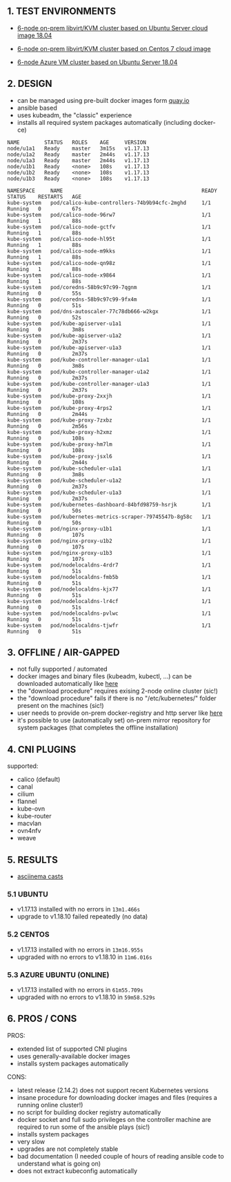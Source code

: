 ## 1. TEST ENVIRONMENTS

- [6-node on-prem libvirt/KVM cluster based on Ubuntu Server cloud image 18.04](https://github.com/sk4zuzu/vm-pool/blob/5753fcf35976439f108b9e7bbecbe886bd24fbaa/LIVE/u1/terragrunt.hcl#L25-L39)

- [6-node on-prem libvirt/KVM cluster based on Centos 7 cloud image](https://github.com/sk4zuzu/vm-pool/blob/5753fcf35976439f108b9e7bbecbe886bd24fbaa/LIVE/c1/terragrunt.hcl#L25-L39)

- [6-node Azure VM cluster based on Ubuntu Server 18.04](https://github.com/sk4zuzu/RESEARCH/tree/master/k8s-engines-on-prem/azure-ubuntu)

## 2. DESIGN

- can be managed using pre-built docker images form [quay.io](https://quay.io/repository/kubespray/kubespray)
- ansible based
- uses kubeadm, the "classic" experience
- installs all required system packages automatically (including docker-ce)

```
NAME        STATUS   ROLES    AGE     VERSION
node/u1a1   Ready    master   3m15s   v1.17.13
node/u1a2   Ready    master   2m44s   v1.17.13
node/u1a3   Ready    master   2m44s   v1.17.13
node/u1b1   Ready    <none>   108s    v1.17.13
node/u1b2   Ready    <none>   108s    v1.17.13
node/u1b3   Ready    <none>   108s    v1.17.13

NAMESPACE     NAME                                             READY   STATUS    RESTARTS   AGE
kube-system   pod/calico-kube-controllers-74b9b94cfc-2mghd     1/1     Running   0          67s
kube-system   pod/calico-node-96rw7                            1/1     Running   1          88s
kube-system   pod/calico-node-gctfv                            1/1     Running   1          88s
kube-system   pod/calico-node-hl95t                            1/1     Running   1          88s
kube-system   pod/calico-node-m9kks                            1/1     Running   1          88s
kube-system   pod/calico-node-qn98z                            1/1     Running   1          88s
kube-system   pod/calico-node-x9864                            1/1     Running   1          88s
kube-system   pod/coredns-58b9c97c99-7qgnm                     1/1     Running   0          55s
kube-system   pod/coredns-58b9c97c99-9fx4m                     1/1     Running   0          51s
kube-system   pod/dns-autoscaler-77c78db666-w2kgx              1/1     Running   0          52s
kube-system   pod/kube-apiserver-u1a1                          1/1     Running   0          3m8s
kube-system   pod/kube-apiserver-u1a2                          1/1     Running   0          2m37s
kube-system   pod/kube-apiserver-u1a3                          1/1     Running   0          2m37s
kube-system   pod/kube-controller-manager-u1a1                 1/1     Running   0          3m8s
kube-system   pod/kube-controller-manager-u1a2                 1/1     Running   0          2m37s
kube-system   pod/kube-controller-manager-u1a3                 1/1     Running   0          2m37s
kube-system   pod/kube-proxy-2xxjh                             1/1     Running   0          108s
kube-system   pod/kube-proxy-4rps2                             1/1     Running   0          2m44s
kube-system   pod/kube-proxy-7zxbz                             1/1     Running   0          2m56s
kube-system   pod/kube-proxy-h2xmz                             1/1     Running   0          108s
kube-system   pod/kube-proxy-hm7lm                             1/1     Running   0          108s
kube-system   pod/kube-proxy-jsxl6                             1/1     Running   0          2m44s
kube-system   pod/kube-scheduler-u1a1                          1/1     Running   0          3m8s
kube-system   pod/kube-scheduler-u1a2                          1/1     Running   0          2m37s
kube-system   pod/kube-scheduler-u1a3                          1/1     Running   0          2m37s
kube-system   pod/kubernetes-dashboard-84bfd98759-hsrjk        1/1     Running   0          50s
kube-system   pod/kubernetes-metrics-scraper-79745547b-8g58c   1/1     Running   0          50s
kube-system   pod/nginx-proxy-u1b1                             1/1     Running   0          107s
kube-system   pod/nginx-proxy-u1b2                             1/1     Running   0          107s
kube-system   pod/nginx-proxy-u1b3                             1/1     Running   0          107s
kube-system   pod/nodelocaldns-4rdr7                           1/1     Running   0          51s
kube-system   pod/nodelocaldns-fmb5b                           1/1     Running   0          51s
kube-system   pod/nodelocaldns-kjx77                           1/1     Running   0          51s
kube-system   pod/nodelocaldns-lr4cf                           1/1     Running   0          51s
kube-system   pod/nodelocaldns-pvlwc                           1/1     Running   0          51s
kube-system   pod/nodelocaldns-tjwfr                           1/1     Running   0          51s
```

## 3. OFFLINE / AIR-GAPPED

- not fully supported / automated
- docker images and binary files (kubeadm, kubectl, ...) can be downloaded automatically like [here](https://github.com/sk4zuzu/RESEARCH/blob/master/k8s-engines-on-prem/kubespray/Makefile#L12-L30)
- the "download procedure" requires exising 2-node online cluster (sic!)
- the "download procedure" fails if there is no "/etc/kubernetes/" folder present on the machines (sic!)
- user needs to provide on-prem docker-registry and http server like [here](https://github.com/sk4zuzu/RESEARCH/blob/master/k8s-engines-on-prem/kubespray/docker-compose.yml#L16-L34)
- it's possible to use (automatically set) on-prem mirror repository for system packages (that completes the offline installation)

## 4. CNI PLUGINS

supported:
- calico (default)
- canal
- cilium
- flannel
- kube-ovn
- kube-router
- macvlan
- ovn4nfv
- weave

## 5. RESULTS

- [asciinema casts](https://github.com/sk4zuzu/RESEARCH/tree/master/k8s-engines-on-prem/kubespray/docs)

### 5.1 UBUNTU

- v1.17.13 installed with no errors in `13m1.466s`
- upgrade to v1.18.10 failed repeatedly (no data)

### 5.2 CENTOS

- v1.17.13 installed with no errors in `13m16.955s`
- upgraded with no errors to v1.18.10 in `11m6.016s`

### 5.3 AZURE UBUNTU (ONLINE)

- v1.17.13 installed with no errors in `61m55.709s`
- upgraded with no errors to v1.18.10 in `59m58.529s`

## 6. PROS / CONS

PROS:
- extended list of supported CNI plugins
- uses generally-available docker images
- installs system packages automatically

CONS:
- latest release (2.14.2) does not support recent Kubernetes versions
- insane procedure for downloading docker images and files (requires a running online cluster!)
- no script for building docker registry automatically
- docker socket and full sudo privileges on the controller machine are required to run some of the ansible plays (sic!)
- installs system packages
- very slow
- upgrades are not completely stable
- bad documentation (I needed couple of hours of reading ansible code to understand what is going on)
- does not extract kubeconfig automatically
